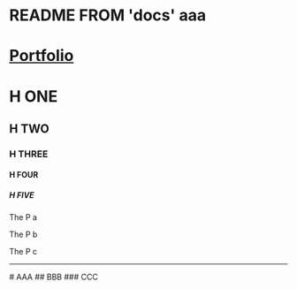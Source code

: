 # README FROM 'docs' aaa
<h1><a href="https://github.com/k1729p/Portfolio">Portfolio</a></h1>
<h1>H ONE</h1>
<h2>H TWO</h2>
<h3>H THREE</h3>
<h4>H FOUR</h4>
<h5>H FIVE</h5>
<p>The P a</p>
<p>The P b</p>
<p>The P c</p>
<hr>
# AAA
## BBB
### CCC
